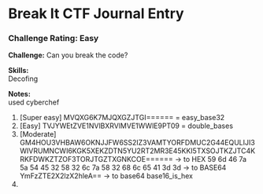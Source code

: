 # Break It CTF Journal Entry

### Challenge Rating: Easy

**Challenge:**  Can you break the code?

**Skills:**  
Decofing

**Notes:**  
used cyberchef
1) [Super easy] MVQXG6K7MJQXGZJTGI====== = easy_base32
2) [Easy] TVJYWEtZVE1NVlBXRVlMVE1WWlE9PT09 = double_bases
3) [Moderate] GM4HOU3VHBAW6OKNJJFW6SS2IZ3VAMTYORFDMUC2G44EQULIJI3WIVRUMNCWI6KGK5XEKZDTN5YU2RT2MR3E45KKI5TXSOJTKZJTC4KRKFDWKZTZOF3TORJTGZTXGNKCOE====== -> to HEX 59 6d 46 7a 5a 54 45 32 58 32 6c 7a 58 32 68 6c 65 41 3d 3d -> to BASE64 YmFzZTE2X2lzX2hleA== -> to base64 base16_is_hex
4) 
